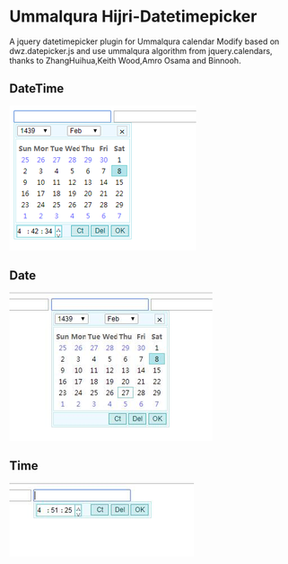 # Ummalqura Hijri-Datetimepicker
A jquery datetimepicker plugin for Ummalqura calendar
Modify based on dwz.datepicker.js and use ummalqura algorithm from jquery.calendars, thanks to ZhangHuihua,Keith Wood,Amro Osama and Binnooh.
## DateTime
![alt tag](https://github.com/eviltomato/Ummalqura-Datetimepicker/blob/master/css/Datetime.png)

## Date
![alt tag](https://github.com/eviltomato/Ummalqura-Datetimepicker/blob/master/css/Date.jpg)

## Time
![alt tag](https://github.com/eviltomato/Ummalqura-Datetimepicker/blob/master/css/Time.jpg)
